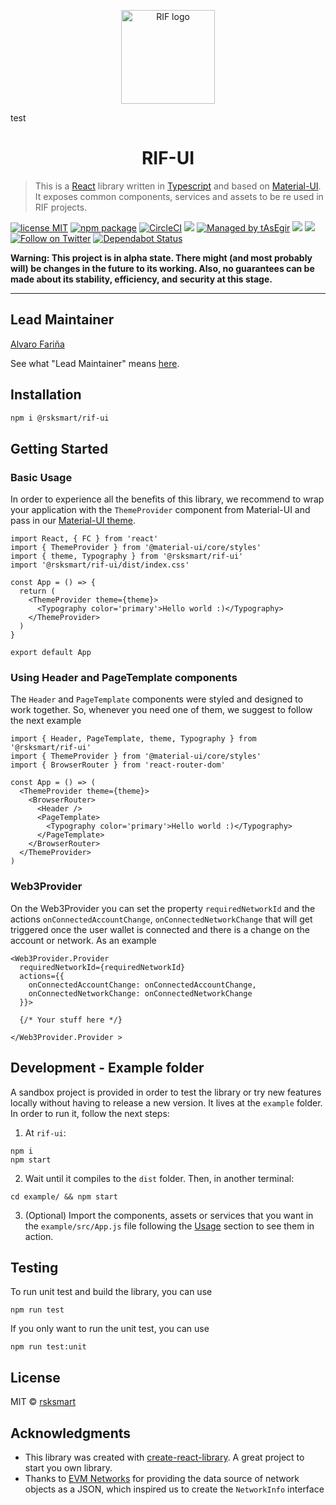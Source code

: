 <p align="center">
  <a href="https://rifos.org/" rel="noopener" target="_blank"><img width="150" src="https://www.rifos.org/assets/img/logo.svg" alt="RIF logo"></a></p>
</p>
test

<h1 align="center">RIF-UI</h1>

> This is a [React](https://reactjs.org/) library written in [Typescript](https://www.typescriptlang.org/) and based on [Material-UI](https://material-ui.com/). It exposes common components, services and assets to be re used in RIF projects.

[![license MIT](https://img.shields.io/badge/license-MIT-blue.svg)](https://github.com/rsksmart/rsk-contract-verifier/blob/master/LICENSE)
[![npm package](https://img.shields.io/npm/v/@rsksmart/rif-ui/latest.svg)](https://www.npmjs.com/package/@rsksmart/rif-ui)
[![CircleCI](https://img.shields.io/circleci/project/github/rsksmart/rif-ui/master.svg)](https://circleci.com/gh/rsksmart/rif-ui/tree/master)
[![](https://img.shields.io/badge/made%20by-IOVLabs-blue.svg?style=flat-rounded)](http://iovlabs.org)
[![Managed by tAsEgir](https://img.shields.io/badge/%20managed%20by-tasegir-brightgreen?style=flat-rounded)](https://github.com/auhau/tasegir)
![](https://img.shields.io/badge/npm-%3E%3D6.0.0-orange.svg?style=flat-rounded)
![](https://img.shields.io/badge/Node.js-%3E%3D10.0.0-orange.svg?style=flat-rounded)
[![Follow on Twitter](https://img.shields.io/twitter/follow/rif_os.svg?label=follow+RIF)](https://twitter.com/rif_os)
[![Dependabot Status](https://api.dependabot.com/badges/status?host=github&repo=rsksmart/rif-ui)](https://dependabot.com)

**Warning: This project is in alpha state. There might (and most probably will) be changes in the future to its working. Also, no guarantees can be made about its stability, efficiency, and security at this stage.**

---

## Lead Maintainer

[Alvaro Fariña](https://github.com/farinalvaro)

See what "Lead Maintainer" means [here](https://github.com/rsksmart/lead-maintainer).

## Installation

```bash
npm i @rsksmart/rif-ui
```

## Getting Started

### Basic Usage

In order to experience all the benefits of this library, we recommend to wrap your application with the `ThemeProvider` component from Material-UI and pass in our [Material-UI theme](https://material-ui.com/es/customization/theming/).

```tsx
import React, { FC } from 'react'
import { ThemeProvider } from '@material-ui/core/styles'
import { theme, Typography } from '@rsksmart/rif-ui'
import '@rsksmart/rif-ui/dist/index.css'

const App = () => {
  return (
    <ThemeProvider theme={theme}>
      <Typography color='primary'>Hello world :)</Typography>
    </ThemeProvider>
  )
}

export default App
```

### Using Header and PageTemplate components

The `Header` and `PageTemplate` components were styled and designed to work together. So, whenever you need one of them, we suggest to follow the next example

```tsx
import { Header, PageTemplate, theme, Typography } from '@rsksmart/rif-ui'
import { ThemeProvider } from '@material-ui/core/styles'
import { BrowserRouter } from 'react-router-dom'

const App = () => (
  <ThemeProvider theme={theme}>
    <BrowserRouter>
      <Header />
      <PageTemplate>
        <Typography color='primary'>Hello world :)</Typography>
      </PageTemplate>
    </BrowserRouter>
  </ThemeProvider>
)
```

### Web3Provider
On the Web3Provider you can set the property `requiredNetworkId` and the actions `onConnectedAccountChange`, `onConnectedNetworkChange` that will get triggered once the user wallet is connected and there is a change on the account or network.
As an example

```
<Web3Provider.Provider 
  requiredNetworkId={requiredNetworkId}
  actions={{
    onConnectedAccountChange: onConnectedAccountChange,
    onConnectedNetworkChange: onConnectedNetworkChange
  }}>

  {/* Your stuff here */}
  
</Web3Provider.Provider >
```

## Development - Example folder

A sandbox project is provided in order to test the library or try new features locally without having to release a new version.
It lives at the `example` folder. In order to run it, follow the next steps:

1. At `rif-ui`:

```
npm i
npm start
```

2. Wait until it compiles to the `dist` folder. Then, in another terminal:

```
cd example/ && npm start
```

3. (Optional) Import the components, assets or services that you want in the `example/src/App.js` file following the [Usage](#usage) section to see them in action.

## Testing

To run unit test and build the library, you can use
```
npm run test
```

If you only want to run the unit test, you can use
```
npm run test:unit
```

## License

MIT © [rsksmart](https://github.com/rsksmart)

## Acknowledgments
 - This library was created with [create-react-library](https://github.com/transitive-bullshit/create-react-library). A great project to start you own library.
 - Thanks to [EVM Networks](https://github.com/ethereum-lists/chains) for providing the data source of network objects as a JSON, which inspired us to create the `NetworkInfo` interface
